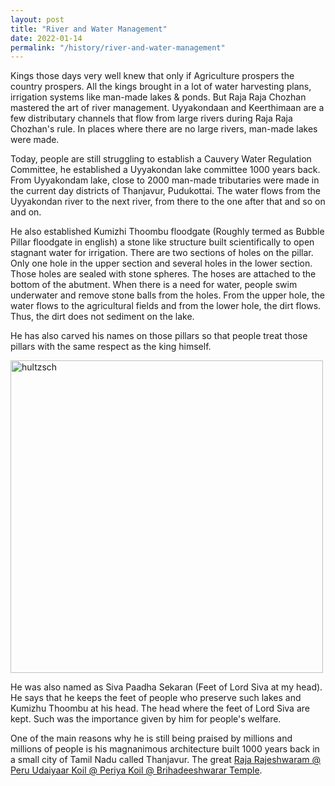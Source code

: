 ```yaml
---
layout: post
title: "River and Water Management"
date: 2022-01-14
permalink: "/history/river-and-water-management"
---
```


Kings those days very well knew that only if Agriculture prospers the country prospers. All the kings brought in a lot of water harvesting plans, irrigation systems like man-made lakes & ponds. But Raja Raja Chozhan mastered the art of river management. Uyyakondaan and Keerthimaan are a few distributary channels that flow from large rivers during Raja Raja Chozhan's rule. In places where there are no large rivers, man-made lakes were made.

<!--more-->

Today, people are still struggling to establish a Cauvery Water Regulation Committee, he established a Uyyakondan lake committee 1000 years back. From Uyyakondam lake, close to 2000 man-made tributaries were made in the current day districts of Thanjavur, Pudukottai. The water flows from the Uyyakondan river to the next river, from there to the one after that and so on and on.

He also established Kumizhi Thoombu floodgate (Roughly termed as Bubble Pillar floodgate in english) a stone like structure built scientifically to open stagnant water for irrigation. There are two sections of holes on the pillar. Only one hole in the upper section and several holes in the lower section. Those holes are sealed with stone spheres. The hoses are attached to the bottom of the abutment. When there is a need for water, people swim underwater and remove stone balls from the holes. From the upper hole, the water flows to the agricultural fields and from the lower hole, the dirt flows. Thus, the dirt does not sediment on the lake.

He has also carved his names on those pillars so that people treat those pillars with the same respect as the king himself.

<img src="{{ site.url }}/assets/madhagu.jpg" alt="hultzsch" class="inline" height=500/>

He was also named as Siva Paadha Sekaran (Feet of Lord Siva at my head). He says that he keeps the feet of people who preserve such lakes and Kumizhu Thoombu at his head. The head where the feet of Lord Siva are kept. Such was the importance given by him for people's welfare.

One of the main reasons why he is still being praised by millions and millions of people is his magnanimous architecture built 1000 years back in a small city of Tamil Nadu called Thanjavur. The great [Raja Rajeshwaram @ Peru Udaiyaar Koil @ Periya Koil @ Brihadeeshwarar Temple](/history/periya-koil). 